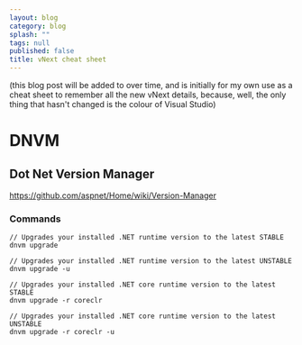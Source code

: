 ```yaml
---
layout: blog
category: blog
splash: ""
tags: null
published: false
title: vNext cheat sheet
---
```


(this blog post will be added to over time, and is initially for my own use as a cheat sheet to remember all the new vNext details, because, well, the only thing that hasn't changed is the colour of Visual Studio)

# DNVM
## Dot Net Version Manager
<https://github.com/aspnet/Home/wiki/Version-Manager>
### Commands
    // Upgrades your installed .NET runtime version to the latest STABLE
    dnvm upgrade
    
    // Upgrades your installed .NET runtime version to the latest UNSTABLE
    dnvm upgrade -u
    
    // Upgrades your installed .NET core runtime version to the latest STABLE
    dnvm upgrade -r coreclr
    
    // Upgrades your installed .NET core runtime version to the latest UNSTABLE
    dnvm upgrade -r coreclr -u
